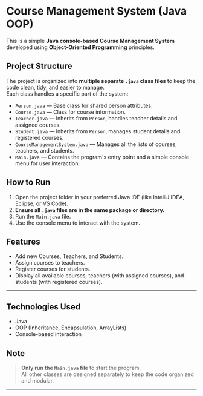 #  Course Management System (Java OOP)

This is a simple **Java console-based Course Management System** developed using **Object-Oriented Programming** principles.

##  Project Structure

The project is organized into **multiple separate `.java` class files** to keep the code clean, tidy, and easier to manage.  
Each class handles a specific part of the system:

- `Person.java` — Base class for shared person attributes.
- `Course.java` — Class for course information.
- `Teacher.java` — Inherits from `Person`, handles teacher details and assigned courses.
- `Student.java` — Inherits from `Person`, manages student details and registered courses.
- `CourseManagementSystem.java` — Manages all the lists of courses, teachers, and students.
- `Main.java` — Contains the program's entry point and a simple console menu for user interaction.

## How to Run

1. Open the project folder in your preferred Java IDE (like IntelliJ IDEA, Eclipse, or VS Code).
2. **Ensure all `.java` files are in the same package or directory.**
3. Run the `Main.java` file.
4. Use the console menu to interact with the system.

## Features

- Add new Courses, Teachers, and Students.
- Assign courses to teachers.
- Register courses for students.
- Display all available courses, teachers (with assigned courses), and students (with registered courses).

---

## Technologies Used

- Java
- OOP (Inheritance, Encapsulation, ArrayLists)
- Console-based interaction

## Note

> **Only run the `Main.java` file** to start the program.  
> All other classes are designed separately to keep the code organized and modular.

---

